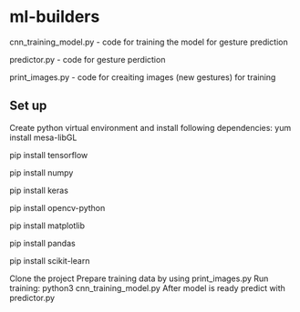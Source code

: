 # ml-builders
cnn_training_model.py - code for training the model for gesture prediction

predictor.py - code for gesture perdiction 

print_images.py - code for creaiting images (new gestures) for training 


## Set up
Create python virtual environment and install following dependencies:
yum install mesa-libGL 

pip install tensorflow

pip install numpy

pip install keras

pip install opencv-python

pip install matplotlib

pip install pandas

pip install scikit-learn

Clone the project
Prepare training data by using print_images.py
Run training: python3 cnn_training_model.py
After model is ready predict with predictor.py
